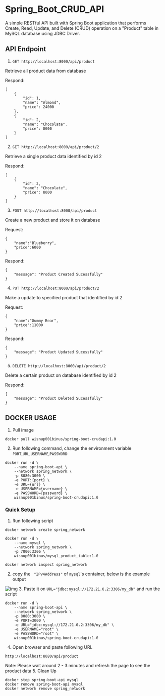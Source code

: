 # Spring_Boot_CRUD_API
A simple RESTful API built with Spring Boot application that performs Create, Read, Update, and Delete (CRUD) operation on a "Product" table in MySQL database using JDBC Driver.
## API Endpoint
1. `GET http://localhost:8000/api/product`  

Retrieve all product data from database   

Respond:
```
[
    {
        "id": 1,
        "name": "Almond",
        "price": 24000
    },
    {
        "id": 2,
        "name": "Chocolate",
        "price": 8000
    }
]
```
2. `GET http://localhost:8000/api/product/2`

Retrieve a single product data identified by id 2

Respond:
```
[
    {
        "id": 2,
        "name": "Chocolate",
        "price": 8000
    }
]
```
3. `POST http://localhost:8000/api/product`

Create a new product and store it on database

Request:
```
{
    "name":"Blueberry",
    "price":6000
}
```
Respond:
```
{
    "message": "Product Created Sucessfully"
}
```
4. `PUT http://localhost:8000/api/product/2`

Make a update to specified product that identified by id 2

Request:
```
{
    "name":"Gummy Bear",
    "price":11000
}
```

Respond:
```
{
    "message": "Product Updated Sucessfully"
}
```
5. `DELETE http://localhost:8000/api/product/2`

Delete a certain product on database identified by id 2

Respond:
```
{
    "message": "Product Deleted Sucessfully"
}
```
## DOCKER USAGE
1. Pull image
```
docker pull wisnup001binus/spring-boot-crudapi:1.0
```
2. Run following command, change the environment variable `PORT`,`URL`,`USERNAME`,`PASSWORD`
```
docker run -d \
    --name spring-boot-api \
    --network spring_network \
    -p 8080:3000 \
    -e PORT:{port} \
    -e URL={url} \
    -e USERNAME={username} \
    -e PASSWORD={password} \
    wisnup001binus/spring-boot-crudapi:1.0
```
### Quick Setup
1. Run following script
```
docker network create spring_network

docker run -d \
    --name mysql \
    --network spring_network \
    -p 7000:3306 \
    wisnup001binus/mysql_product_table:1.0
    
docker network inspect spring_network
```
2. copy the ` "IPv4Address"` of `mysql`'s container, below is the example output  
  
![img](https://drive.google.com/uc?export=view&id=16fi-0ccYZrKtXTZHLrF9zAXr6awsFpaD) 
3. Paste it on `URL="jdbc:mysql://172.21.0.2:3306/my_db"` and run the script
```
docker run -d \
    --name spring-boot-api \
    --network spring_network \
    -p 8080:3000 \
    -e PORT=3000 \
    -e URL="jdbc:mysql://172.21.0.2:3306/my_db" \
    -e USERNAME="root" \
    -e PASSWORD="root" \
    wisnup001binus/spring-boot-crudapi:1.0
```
4. Open browser and paste following URL
```
http://localhost:8080/api/product
```
Note: Please wait around 2 - 3 minutes and refresh the page to see the product data
5. Clean Up
```
docker stop spring-boot-api mysql
docker remove spring-boot-api mysql
docker network remove spring_network
```